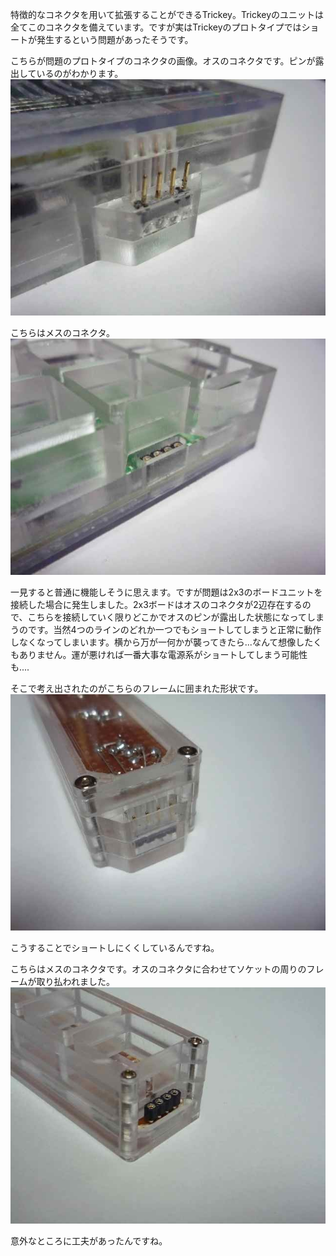 特徴的なコネクタを用いて拡張することができるTrickey。Trickeyのユニットは全てこのコネクタを備えています。ですが実はTrickeyのプロトタイプではショートが発生するという問題があったそうです。

こちらが問題のプロトタイプのコネクタの画像。オスのコネクタです。ピンが露出しているのがわかります。  
![](images/connector_3.jpg)

こちらはメスのコネクタ。  
![](images/connector_4.jpg)

一見すると普通に機能しそうに思えます。ですが問題は2x3のボードユニットを接続した場合に発生しました。2x3ボードはオスのコネクタが2辺存在するので、こちらを接続していく限りどこかでオスのピンが露出した状態になってしまうのです。当然4つのラインのどれか一つでもショートしてしまうと正常に動作しなくなってしまいます。横から万が一何かが襲ってきたら...なんて想像したくもありません。運が悪ければ一番大事な電源系がショートしてしまう可能性も....

そこで考え出されたのがこちらのフレームに囲まれた形状です。  
![](images/connector_1.jpg)

こうすることでショートしにくくしているんですね。

こちらはメスのコネクタです。オスのコネクタに合わせてソケットの周りのフレームが取り払われました。  
![](images/connector_2.jpg)

意外なところに工夫があったんですね。